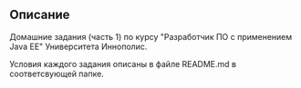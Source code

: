 ## Описание
Домашние задания (часть 1) по курсу "Разработчик ПО с применением Java EE" Университета Иннополис.

Условия каждого задания описаны в файле README.md в соответсвующей папке.
